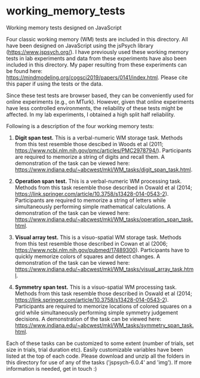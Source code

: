# working_memory_tests
Working memory tests designed on JavaScript


Four classic working memory (WM) tests are included in this directory. All have been designed on JavaScript using the jsPsych library (https://www.jspsych.org/). I have previously used these working memory tests in lab experiments and data from these experiments have also been included in this directory. My paper resulting from these experiments can be found here: https://mindmodeling.org/cogsci2019/papers/0141/index.html. Please cite this paper if using the tests or the data.

Since these test tests are browser based, they can be conveniently used for online experiments (e.g., on MTurk). However, given that online experiments have less controlled environments, the reliability of these tests might be affected. In my lab experiments, I obtained a high split half reliability.

Following is a description of the four working memory tests:

1) **Digit span test.** This is a verbal-numeric WM storage task. Methods from this test resemble those descibed in Woods et al (2011; https://www.ncbi.nlm.nih.gov/pmc/articles/PMC2978794/). Participants are required to memorize a string of digits and recall them. A demonstration of the task can be viewed here: https://www.indiana.edu/~abcwest/mkl/WM_tasks/digit_span_task.html.

2) **Operation span test.** This is a verbal-numeric WM processing task. Methods from this task resemble those described in Oswald et al (2014; https://link.springer.com/article/10.3758/s13428-014-0543-2). Participants are required to memorize a string of letters while simultaneously performing simple mathematical calculations. A demonstration of the task can be viewed here: https://www.indiana.edu/~abcwest/mkl/WM_tasks/operation_span_task.html.

3) **Visual array test.** This is a visuo-spatial WM storage task. Methods from this test resemble those described in Cowan et al (2006; https://www.ncbi.nlm.nih.gov/pubmed/17489300). Participants have to quickly memorize colors of squares and detect changes. A demonstration of the task can be viewed here: https://www.indiana.edu/~abcwest/mkl/WM_tasks/visual_array_task.html.

4) **Symmetry span test.** This is a visuo-spatial WM processing task. Methods from this task resemble those described in Oswald et al (2014; https://link.springer.com/article/10.3758/s13428-014-0543-2). Participants are required to memorize locations of colored squares on a grid while simultaneously performing simple symmetry judgement decisions. A demonstration of the task can be viewed here: https://www.indiana.edu/~abcwest/mkl/WM_tasks/symmetry_span_task.html.


Each of these tasks can be customized to some extent (number of trials, set size in trials, trial duration etc). Easily customizable variables have been listed at the top of each code. Please download and unzip all the folders in this directory for use of any of the tasks ('jspsych-6.0.4' and 'img'). If more information is needed, get in touch :)
